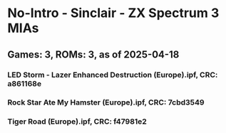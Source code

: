 # No-Intro - Sinclair - ZX Spectrum 3 MIAs
## Games: 3, ROMs: 3, as of 2025-04-18

### LED Storm - Lazer Enhanced Destruction (Europe).ipf, CRC: a861168e
### Rock Star Ate My Hamster (Europe).ipf, CRC: 7cbd3549
### Tiger Road (Europe).ipf, CRC: f47981e2
